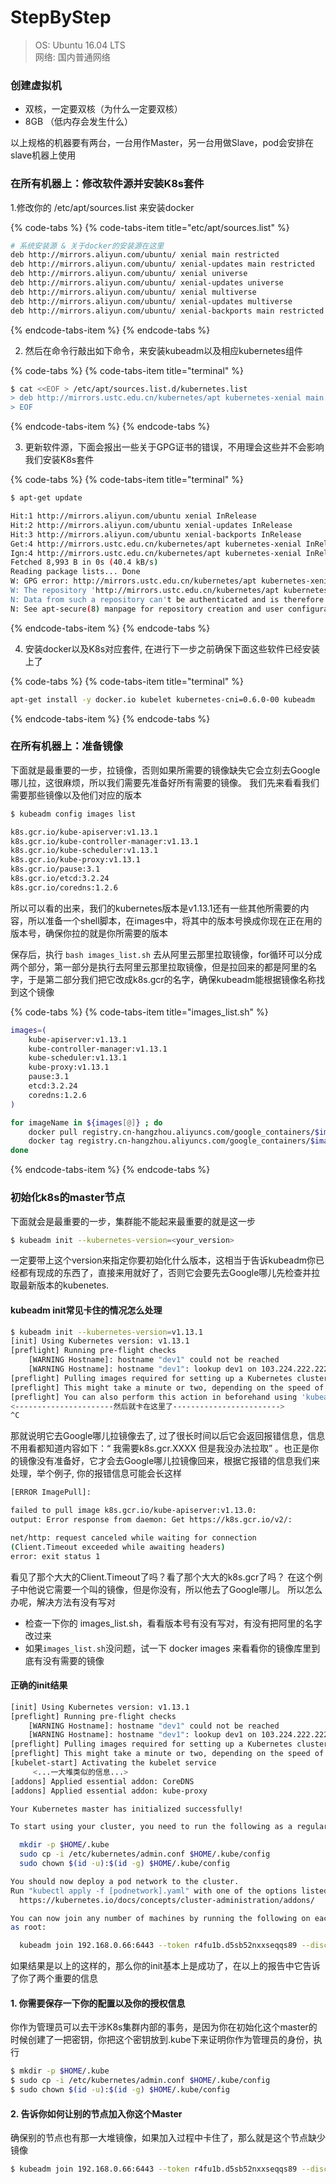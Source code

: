 # StepByStep

> OS: Ubuntu 16.04 LTS   
> 网络: 国内普通网络

### 创建虚拟机

* 双核，一定要双核（为什么一定要双核）
* 8GB  （低内存会发生什么）

以上规格的机器要有两台，一台用作Master，另一台用做Slave，pod会安排在slave机器上使用

### 在所有机器上：修改软件源并安装K8s套件

1.修改你的 /etc/apt/sources.list 来安装docker

{% code-tabs %}
{% code-tabs-item title="etc/apt/sources.list" %}
```bash
# 系统安装源 & 关于docker的安装源在这里
deb http://mirrors.aliyun.com/ubuntu/ xenial main restricted
deb http://mirrors.aliyun.com/ubuntu/ xenial-updates main restricted
deb http://mirrors.aliyun.com/ubuntu/ xenial universe
deb http://mirrors.aliyun.com/ubuntu/ xenial-updates universe
deb http://mirrors.aliyun.com/ubuntu/ xenial multiverse
deb http://mirrors.aliyun.com/ubuntu/ xenial-updates multiverse
deb http://mirrors.aliyun.com/ubuntu/ xenial-backports main restricted universe multiverse
```
{% endcode-tabs-item %}
{% endcode-tabs %}

2. 然后在命令行敲出如下命令，来安装kubeadm以及相应kubernetes组件

{% code-tabs %}
{% code-tabs-item title="terminal" %}
```bash
$ cat <<EOF > /etc/apt/sources.list.d/kubernetes.list
> deb http://mirrors.ustc.edu.cn/kubernetes/apt kubernetes-xenial main
> EOF
```
{% endcode-tabs-item %}
{% endcode-tabs %}

3. 更新软件源，下面会报出一些关于GPG证书的错误，不用理会这些并不会影响我们安装K8s套件

{% code-tabs %}
{% code-tabs-item title="terminal" %}
```bash
$ apt-get update

Hit:1 http://mirrors.aliyun.com/ubuntu xenial InRelease
Hit:2 http://mirrors.aliyun.com/ubuntu xenial-updates InRelease                                                                     
Hit:3 http://mirrors.aliyun.com/ubuntu xenial-backports InRelease                                                                   
Get:4 http://mirrors.ustc.edu.cn/kubernetes/apt kubernetes-xenial InRelease [8,993 B]               
Ign:4 http://mirrors.ustc.edu.cn/kubernetes/apt kubernetes-xenial InRelease
Fetched 8,993 B in 0s (40.4 kB/s)
Reading package lists... Done
W: GPG error: http://mirrors.ustc.edu.cn/kubernetes/apt kubernetes-xenial InRelease: The following signatures couldn't be verified because the public key is not available: NO_PUBKEY 6A030B21BA07F4FB
W: The repository 'http://mirrors.ustc.edu.cn/kubernetes/apt kubernetes-xenial InRelease' is not signed.
N: Data from such a repository can't be authenticated and is therefore potentially dangerous to use.
N: See apt-secure(8) manpage for repository creation and user configuration details.
```
{% endcode-tabs-item %}
{% endcode-tabs %}

4. 安装docker以及K8s对应套件, 在进行下一步之前确保下面这些软件已经安装上了

{% code-tabs %}
{% code-tabs-item title="terminal" %}
```bash
apt-get install -y docker.io kubelet kubernetes-cni=0.6.0-00 kubeadm
```
{% endcode-tabs-item %}
{% endcode-tabs %}

### 在所有机器上：准备镜像

下面就是最重要的一步，拉镜像，否则如果所需要的镜像缺失它会立刻去Google哪儿拉，这很麻烦，所以我们需要先准备好所有需要的镜像。 我们先来看看我们需要那些镜像以及他们对应的版本

```bash
$ kubeadm config images list

k8s.gcr.io/kube-apiserver:v1.13.1
k8s.gcr.io/kube-controller-manager:v1.13.1
k8s.gcr.io/kube-scheduler:v1.13.1
k8s.gcr.io/kube-proxy:v1.13.1
k8s.gcr.io/pause:3.1
k8s.gcr.io/etcd:3.2.24
k8s.gcr.io/coredns:1.2.6
```

所以可以看的出来，我们的kubernetes版本是v1.13.1还有一些其他所需要的内容，所以准备一个shell脚本，在images中，将其中的版本号换成你现在正在用的版本号，确保你拉的就是你所需要的版本

保存后，执行 `bash images_list.sh` 去从阿里云那里拉取镜像，for循环可以分成两个部分，第一部分是执行去阿里云那里拉取镜像，但是拉回来的都是阿里的名字，于是第二部分我们把它改成k8s.gcr的名字，确保kubeadm能根据镜像名称找到这个镜像

{% code-tabs %}
{% code-tabs-item title="images\_list.sh" %}
```bash
images=(
    kube-apiserver:v1.13.1
    kube-controller-manager:v1.13.1
    kube-scheduler:v1.13.1
    kube-proxy:v1.13.1
    pause:3.1
    etcd:3.2.24
    coredns:1.2.6
)

for imageName in ${images[@]} ; do
    docker pull registry.cn-hangzhou.aliyuncs.com/google_containers/$imageName
    docker tag registry.cn-hangzhou.aliyuncs.com/google_containers/$imageName k8s.gcr.io/$imageName
done
```
{% endcode-tabs-item %}
{% endcode-tabs %}

### 初始化k8s的master节点

下面就会是最重要的一步，集群能不能起来最重要的就是这一步

```bash
$ kubeadm init --kubernetes-version=<your_version>
```

一定要带上这个version来指定你要初始化什么版本，这相当于告诉kubeadm你已经都有现成的东西了，直接来用就好了，否则它会要先去Google哪儿先检查并拉取最新版本的kubenetes.

#### kubeadm init常见卡住的情况怎么处理

```bash
$ kubeadm init --kubernetes-version=v1.13.1
[init] Using Kubernetes version: v1.13.1
[preflight] Running pre-flight checks
	[WARNING Hostname]: hostname "dev1" could not be reached
	[WARNING Hostname]: hostname "dev1": lookup dev1 on 103.224.222.222:53: no such host
[preflight] Pulling images required for setting up a Kubernetes cluster
[preflight] This might take a minute or two, depending on the speed of your internet connection
[preflight] You can also perform this action in beforehand using 'kubeadm config images pull'
<----------------------然后就卡在这里了------------------------>
^C
```

那就说明它去Google哪儿拉镜像去了, 过了很长时间以后它会返回报错信息，信息不用看都知道内容如下：“ 我需要k8s.gcr.XXXX 但是我没办法拉取”   。也正是你的镜像没有准备好，它才会去Google哪儿拉镜像回来，根据它报错的信息我们来处理，举个例子, 你的报错信息可能会长这样

```bash
[ERROR ImagePull]: 

failed to pull image k8s.gcr.io/kube-apiserver:v1.13.0: 
output: Error response from daemon: Get https://k8s.gcr.io/v2/: 

net/http: request canceled while waiting for connection 
(Client.Timeout exceeded while awaiting headers)
error: exit status 1
```

看见了那个大大的Client.Timeout了吗？看了那个大大的k8s.gcr了吗？ 在这个例子中他说它需要一个叫的镜像，但是你没有，所以他去了Google哪儿。 所以怎么办呢，解决方法有没有写对

* 检查一下你的 images\_list.sh，看看版本号有没有写对，有没有把阿里的名字改过来
* 如果`images_list.sh`没问题，试一下 docker images 来看看你的镜像库里到底有没有需要的镜像

#### 正确的init结果

```bash
[init] Using Kubernetes version: v1.13.1
[preflight] Running pre-flight checks
	[WARNING Hostname]: hostname "dev1" could not be reached
	[WARNING Hostname]: hostname "dev1": lookup dev1 on 103.224.222.222:53: no such host
[preflight] Pulling images required for setting up a Kubernetes cluster
[preflight] This might take a minute or two, depending on the speed of your internet connection
[kubelet-start] Activating the kubelet service
     <...一大堆类似的信息...>
[addons] Applied essential addon: CoreDNS
[addons] Applied essential addon: kube-proxy

Your Kubernetes master has initialized successfully!

To start using your cluster, you need to run the following as a regular user:

  mkdir -p $HOME/.kube
  sudo cp -i /etc/kubernetes/admin.conf $HOME/.kube/config
  sudo chown $(id -u):$(id -g) $HOME/.kube/config

You should now deploy a pod network to the cluster.
Run "kubectl apply -f [podnetwork].yaml" with one of the options listed at:
  https://kubernetes.io/docs/concepts/cluster-administration/addons/

You can now join any number of machines by running the following on each node
as root:

  kubeadm join 192.168.0.66:6443 --token r4fu1b.d5sb52nxxseqqs89 --discovery-token-ca-cert-hash sha256:88ed8f4807173291b1d34195014841d9f0ad07cff8734b46bd403a0011a2b90b
```

如果结果是以上的这样的，那么你的init基本上是成功了，在以上的报告中它告诉了你了两个重要的信息

#### 1. 你需要保存一下你的配置以及你的授权信息

你作为管理员可以去干涉K8s集群内部的事务，是因为你在初始化这个master的时候创建了一把密钥，你把这个密钥放到.kube下来证明你作为管理员的身份，执行  

```bash
$ mkdir -p $HOME/.kube
$ sudo cp -i /etc/kubernetes/admin.conf $HOME/.kube/config
$ sudo chown $(id -u):$(id -g) $HOME/.kube/config
```

#### 2. 告诉你如何让别的节点加入你这个Master

确保别的节点也有那一大堆镜像，如果加入过程中卡住了，那么就是这个节点缺少镜像

```bash
$ kubeadm join 192.168.0.66:6443 --token r4fu1b.d5sb52nxxseqqs89 --discovery-token-ca-cert-hash sha256:88ed8f4807173291b1d34195014841d9f0ad07cff8734b46bd403a0011a2b90b
```



